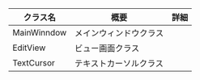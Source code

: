 |クラス名|概要|詳細|
|-------|----|----|
|MainWinndow|メインウィンドウクラス|
|EditView|ビュー画面クラス|
|TextCursor|テキストカーソルクラス|
